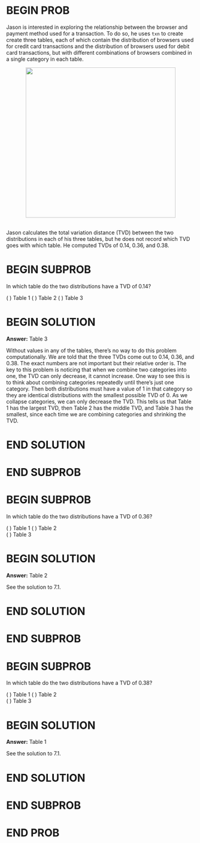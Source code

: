# BEGIN PROB

Jason is interested in exploring the relationship between the browser
and payment method used for a transaction. To do so, he uses `txn` to
create create three tables, each of which contain the distribution of
browsers used for credit card transactions and the distribution of
browsers used for debit card transactions, but with different
combinations of browsers combined in a single category in each table.


<center><img src='../assets/images/fa23-final/q7_tables.png' width=400></center>
<br>

<!-- | **Browser** | **Credit** | **Debit** |
|:--------|:------:|:-----:|
| Chrome  |   ?    |   ?   |
| Safari  |   ?    |   ?   |
| Firefox |   ?    |   ?   |
| Edge    |   ?    |   ?   |
| Other   |   ?    |   ?   |

**Table 2:**

| **Browser** | **Credit** | **Debit** |
|:------------|:----------:|:---------:|
| Chrome      |     ?      |     ?     |
| Safari      |     ?      |     ?     |
| Firefox     |     ?      |     ?     |
| Edge        |     ?      |     ?     |
| Other       |     ?      |     ?     |


**Table 3:**

| **Browser**               | **Credit** | **Debit** |
|:--------------------------|:----------:|:---------:|
| Chrome                    |     ?      |     ?     |
| Safari, Firefox, or Edge |     ?      |     ?     |
| Other                     |     ?      |     ?     | -->




Jason calculates the total variation distance (TVD) between the two
distributions in each of his three tables, but he does not record which
TVD goes with which table. He computed TVDs of 0.14, 0.36, and 0.38.

# BEGIN SUBPROB
In which table do the two distributions have a TVD of 0.14?

( ) Table 1
( ) Table 2
( ) Table 3

# BEGIN SOLUTION
**Answer:** Table 3

Without values in any of the tables, there’s no way to do this problem computationally. We are told that the three TVDs come out to 0.14, 0.36, and 0.38. The exact numbers are not important but their relative order is. The key to this problem is noticing that when we combine two categories into one, the TVD can only decrease, it cannot increase. One way to see this is to think about combining categories repeatedly until there’s just one category. Then both distributions must have a value of 1 in that category so they are identical distributions with the smallest possible TVD of 0. As we collapse categories, we can only decrease the TVD. This tells us that Table 1 has the largest TVD, then Table 2 has the middle TVD, and Table 3 has the smallest, since each time we are combining categories and shrinking the TVD.

# END SOLUTION

# END SUBPROB

# BEGIN SUBPROB

In which table do the two distributions have a TVD of 0.36?

( ) Table 1
( ) Table 2  
( ) Table 3 

# BEGIN SOLUTION
**Answer:** Table 2

See the solution to 7.1.

# END SOLUTION

# END SUBPROB

# BEGIN SUBPROB

In which table do the two distributions have a TVD of 0.38?

( ) Table 1
( ) Table 2   
( ) Table 3

# BEGIN SOLUTION
**Answer:** Table 1

See the solution to 7.1.

# END SOLUTION

# END SUBPROB

# END PROB